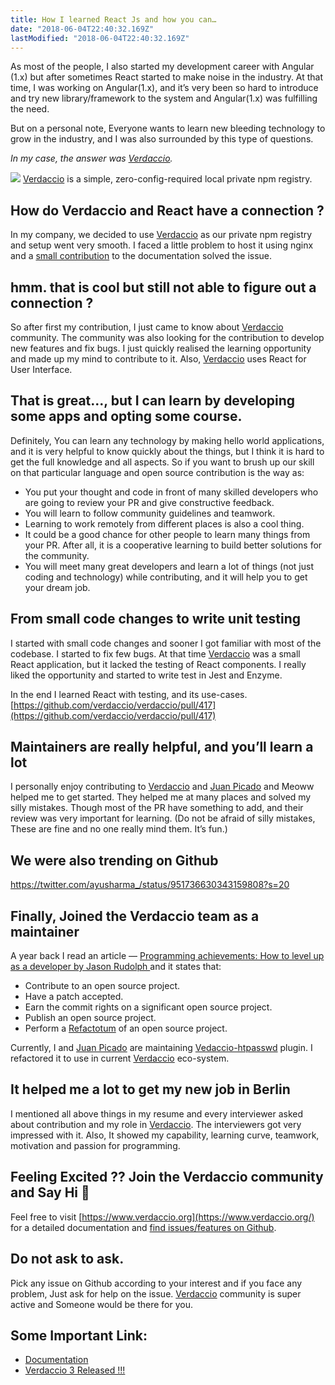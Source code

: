 ```yaml
---
title: How I learned React Js and how you can…
date: "2018-06-04T22:40:32.169Z"
lastModified: "2018-06-04T22:40:32.169Z"
---
```


As most of the people, I also started my development career with Angular (1.x) but after sometimes React started to make
noise in the industry. At that time, I was working on Angular(1.x), and it’s very been so hard to introduce and
try new library/framework to the system and Angular(1.x) was fulfilling the need.

But on a personal note, Everyone wants to learn new bleeding technology to grow in the industry, and I was also surrounded
by this type of questions.

*In my case, the answer was [Verdaccio](https://github.com/verdaccio/verdaccio).*

![](/verdaccio-banner@2x.png)
[Verdaccio](https://github.com/verdaccio/verdaccio) is a simple, zero-config-required local private npm registry.

## How do Verdaccio and React have a connection ? 

In my company, we decided to use [Verdaccio](https://www.verdaccio.org/) as our private npm registry and setup went very 
smooth. I faced a little problem to host it using nginx and 
a [small contribution](https://github.com/verdaccio/docker-examples/pull/5/files) to the documentation solved the issue.

## hmm. that is cool but still not able to figure out a connection ?

So after first my contribution, I just came to know about [Verdaccio](https://www.verdaccio.org/) community. The community was 
also looking for the contribution to develop new features and fix bugs. I just quickly realised the learning opportunity
and made up my mind to contribute to it. Also, [Verdaccio](https://www.verdaccio.org/) uses React for User Interface.

## That is great..., but I can learn by developing some apps and opting some course.

Definitely, You can learn any technology by making hello world applications, and it is very helpful to know quickly 
about the things, but I think it is hard to get the full knowledge and all aspects. So if you want to brush up our 
skill on that particular language and open source contribution is the way as:
- You put your thought and code in front of many skilled developers who are going to review your PR and give 
constructive feedback.
- You will learn to follow community guidelines and teamwork.
- Learning to work remotely from different places is also a cool thing.
- It could be a good chance for other people to learn many things from your PR. After all, it is a cooperative learning 
to build better solutions for the community.
- You will meet many great developers and learn a lot of things (not just coding and technology) while contributing, and
 it will help you to get your dream job.

## From small code changes to write unit testing 

I started with small code changes and sooner I got familiar with most of the codebase. I started to fix few bugs. At that
time [Verdaccio](https://www.verdaccio.org/) was a small React application, but it lacked the testing of React 
components. I really liked the opportunity and started to write test in Jest and Enzyme.

In the end I learned React with testing, and its use-cases. 
[https://github.com/verdaccio/verdaccio/pull/417](https://github.com/verdaccio/verdaccio/pull/417)

## Maintainers are really helpful, and you’ll learn a lot

I personally enjoy contributing to [Verdaccio](https://www.verdaccio.org/) and [Juan Picado](https://twitter.com/jotadeveloper) 
and Meoww helped me to get started. They helped me at many places and solved my silly mistakes. Though most of the PR have 
something to add, and their review was very important for learning. (Do not be afraid of silly mistakes, These are fine 
and no one really mind them. It’s fun.)

## We were also trending on Github

https://twitter.com/ayusharma_/status/951736630343159808?s=20

## Finally, Joined the Verdaccio team as a maintainer

A year back I read an article — [Programming achievements: How to level up as a developer by Jason Rudolph ](http://jasonrudolph.com/blog/2011/08/09/programming-achievements-how-to-level-up-as-a-developer/) 
and it states that:

- Contribute to an open source project.
- Have a patch accepted.
- Earn the commit rights on a significant open source project.
- Publish an open source project.
- Perform a [Refactotum](http://thinkrelevance.com/blog/2007/04/03/twir.html) of an open source project.

Currently, I and [Juan Picado](https://twitter.com/jotadeveloper?lang=en) are 
maintaining [Vedaccio-htpasswd](https://github.com/verdaccio/verdaccio-htpasswd) plugin. I refactored it to use in 
current [Verdaccio](https://www.verdaccio.org/)  eco-system.

## It helped me a lot to get my new job in Berlin

I mentioned all above things in my resume and every interviewer asked about contribution and my role 
in [Verdaccio](https://www.verdaccio.org/). The interviewers got very impressed with it. Also, It showed my capability,
learning curve, teamwork, motivation and passion for programming.

## Feeling Excited ?? Join the Verdaccio community and Say Hi 👋

Feel free to visit [https://www.verdaccio.org](https://www.verdaccio.org/) for a detailed documentation 
and [find issues/features on Github](https://github.com/verdaccio).

## Do not ask to ask.

Pick any issue on Github according to your interest and if you face any problem, Just ask for help on the issue.
[Verdaccio](https://www.verdaccio.org/) community is super active and Someone would be there for you.

## Some Important Link:
- [Documentation](https://www.verdaccio.org/)
- [Verdaccio 3 Released !!!](https://medium.com/verdaccio/verdaccio-3-released-feb06ef38558)
